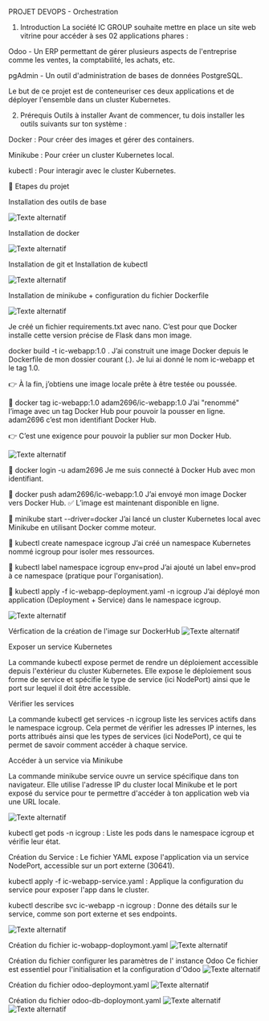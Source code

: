 PROJET DEVOPS - Orchestration



1) Introduction
La société IC GROUP souhaite mettre en place un site web vitrine pour accéder à ses 02 applications phares :

Odoo - Un ERP permettant de gérer plusieurs aspects de l'entreprise comme les ventes, la comptabilité, les achats, etc.

pgAdmin - Un outil d'administration de bases de données PostgreSQL.

Le but de ce projet est de conteneuriser ces deux applications et de déployer l'ensemble dans un cluster Kubernetes.

2) Prérequis
Outils à installer
Avant de commencer, tu dois installer les outils suivants sur ton système :

Docker : Pour créer des images et gérer des containers.

Minikube : Pour créer un cluster Kubernetes local.

kubectl : Pour interagir avec le cluster Kubernetes.


📅 Etapes du projet



Installation des outils de base

![Texte alternatif](images/installation_2025.png)



Installation de docker

![Texte alternatif](images/install_docker.png)




Installation de git et Installation de kubectl

![Texte alternatif](images/Install_git.png)




Installation de minikube + configuration du fichier Dockerfile

![Texte alternatif](images/Install_minikub.png)



Je créé un fichier requirements.txt avec nano.
 C’est pour que Docker installe cette version précise de Flask dans mon image.

 docker build -t ic-webapp:1.0 .
J’ai construit une image Docker depuis le Dockerfile de mon dossier courant (.).
Je lui ai donné le nom ic-webapp et le tag 1.0.

👉 À la fin, j’obtiens une image locale prête à être testée ou poussée.

🧱 docker tag ic-webapp:1.0 adam2696/ic-webapp:1.0
J’ai "renommé" l’image avec un tag Docker Hub pour pouvoir la pousser en ligne.
adam2696 c’est mon identifiant Docker Hub.

👉 C’est une exigence pour pouvoir la publier sur mon Docker Hub.

![Texte alternatif](images/Requirement_docker_build.png)




🧱 docker login -u adam2696
Je me suis connecté à Docker Hub avec mon identifiant.

🧱 docker push adam2696/ic-webapp:1.0
J’ai envoyé mon image Docker vers Docker Hub.
✅ L’image est maintenant disponible en ligne.

🧱 minikube start --driver=docker
J’ai lancé un cluster Kubernetes local avec Minikube en utilisant Docker comme moteur.

🧱 kubectl create namespace icgroup
J’ai créé un namespace Kubernetes nommé icgroup pour isoler mes ressources.

🧱 kubectl label namespace icgroup env=prod
J’ai ajouté un label env=prod à ce namespace (pratique pour l'organisation).

🧱 kubectl apply -f ic-webapp-deployment.yaml -n icgroup
J’ai déployé mon application (Deployment + Service) dans le namespace icgroup.

![Texte alternatif](images/Connexion_docker_image.png)

Vérfication de la création de l'image sur DockerHub
![Texte alternatif](images/Docker_image_prete.png)


Exposer un service Kubernetes

La commande kubectl expose permet de rendre un déploiement accessible depuis l'extérieur du cluster Kubernetes. Elle expose le déploiement sous forme de service et spécifie le type de service (ici NodePort) ainsi que le port sur lequel il doit être accessible.

Vérifier les services

La commande kubectl get services -n icgroup liste les services actifs dans le namespace icgroup. Cela permet de vérifier les adresses IP internes, les ports attribués ainsi que les types de services (ici NodePort), ce qui te permet de savoir comment accéder à chaque service.

Accéder à un service via Minikube

La commande minikube service ouvre un service spécifique dans ton navigateur. Elle utilise l'adresse IP du cluster local Minikube et le port exposé du service pour te permettre d'accéder à ton application web via une URL locale.

![Texte alternatif](images/Exposition_port.png)



kubectl get pods -n icgroup : Liste les pods dans le namespace icgroup et vérifie leur état.

Création du Service : Le fichier YAML expose l'application via un service NodePort, accessible sur un port externe (30641).

kubectl apply -f ic-webapp-service.yaml : Applique la configuration du service pour exposer l'app dans le cluster.

kubectl describe svc ic-webapp -n icgroup : Donne des détails sur le service, comme son port externe et ses endpoints.

![Texte alternatif](images/webapp-service_yaml.png)


Création du fichier ic-wobapp-doploymont.yaml
![Texte alternatif](images/webapp-serviceyaml.png)

Création du fichier configurer les paramètres de l' instance Odoo Ce fichier est essentiel pour l'initialisation et la configuration d'Odoo
![Texte alternatif](images/instance_odoos.png)

Création du fichier odoo-deploymont.yaml
![Texte alternatif](images/odoo-deploymont.png)


Création du fichier odoo-db-doploymont.yaml
![Texte alternatif](images/odoo-db-doploymont1.png)
![Texte alternatif](images/odoo-db-doploymont2.png)
